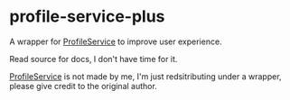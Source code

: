 # profile-service-plus
A wrapper for [ProfileService](https://github.com/MadStudioRoblox/ProfileService) to improve user experience.

Read source for docs, I don't have time for it.

[ProfileService](https://github.com/MadStudioRoblox/ProfileService) is not made by me, I'm just redsitributing under a wrapper, please give credit to the original author.
